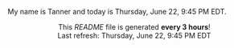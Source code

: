My name is Tanner and today is Thursday, June 22, 9:45 PM EDT.

<p align="center">This <i>README</i> file is generated <b>every 3 hours</b>!</br>Last refresh: Thursday, June 22, 9:45 PM EDT<br /></p>
